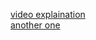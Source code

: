 [video explaination](https://www.youtube.com/watch?v=goPKxNtuxWo&feature=emb_logo)<br>
[another one](https://www.youtube.com/watch?v=25ovCm9jKfA&list=PLi01XoE8jYohWFPpC17Z-wWhPOSuh8Er-&index=27)
